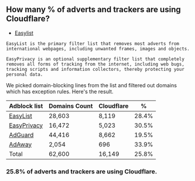 ## How many % of adverts and trackers are using Cloudflare?


- [Easylist](https://web.archive.org/web/20210516110248/https://easylist.to/)
```
EasyList is the primary filter list that removes most adverts from international webpages, including unwanted frames, images and objects.

EasyPrivacy is an optional supplementary filter list that completely removes all forms of tracking from the internet, including web bugs, tracking scripts and information collectors, thereby protecting your personal data.
```


We picked domain-blocking lines from the list and filtered out domains which has exception rules.
Here's the result.


| Adblock list | Domains Count | Cloudflare | % |
| --- | --- | --- | --- |
| [EasyList](https://easylist.to/easylist/easylist.txt) | 28,603 | 8,119 | 28.4% |
| [EasyPrivacy](https://easylist.to/easylist/easyprivacy.txt) | 16,472 | 5,023 | 30.5% |
| [AdGuard](https://adguardteam.github.io/AdGuardSDNSFilter/Filters/filter.txt) | 44,416 | 8,662 | 19.5% |
| [AdAway](https://raw.githubusercontent.com/AdAway/adaway.github.io/master/hosts.txt) | 2,054 | 696 | 33.9% |
| Total | 62,600 | 16,149 | 25.8% |


### 25.8% of adverts and trackers are using Cloudflare.